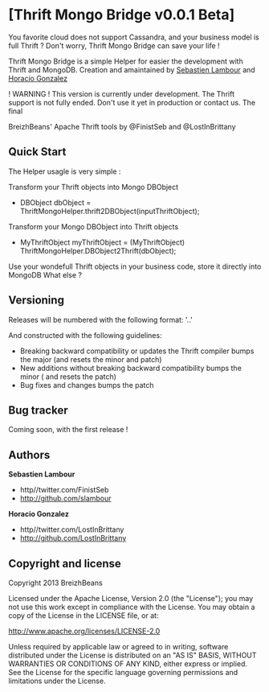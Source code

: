 # [Thrift Mongo Bridge v0.0.1 Beta]

You favorite cloud does not support Cassandra, and your business model is full Thrift ?  Don't worry, Thrift Mongo Bridge can save your life !

Thrift Mongo Bridge is a simple Helper for easier the development with Thrift and MongoDB. Creation and amaintained by [Sebastien Lambour](https://twitter.com/FinistSeb) and [Horacio Gonzalez](https://twitter.com/LostInBrittany)

! WARNING !
This version is currently under development. The Thrift support is not fully ended. Don't use it yet in production or contact us.
The final 

BreizhBeans' Apache Thrift tools by @FinistSeb and @LostInBrittany

## Quick Start

The Helper usagle is very simple :

Transform your Thrift objects into Mongo DBObject
* DBObject dbObject = ThriftMongoHelper.thrift2DBObject(inputThriftObject);

Transform your Mongo DBObject into Thrift objects 
* MyThriftObject myThriftObject = (MyThriftObject) ThriftMongoHelper.DBObject2Thrift(dbObject);

Use your wondefull Thrift objects in your business code, store it directly into MongoDB 
What else ?


## Versioning

Releases will be numbered with the following format:
'<major>.<minor>.<patch>'

And constructed with the following guidelines:
* Breaking backward compatibility or updates the Thrift compiler bumps the major (and resets the minor and patch)
* New additions without breaking backward compatibility bumps the minor ( and resets the patch)
* Bug fixes and changes bumps the patch

## Bug tracker

Coming soon, with the first release !

## Authors

**Sebastien Lambour**
+ http//twitter.com/FinistSeb
+ http://github.com/slambour

**Horacio Gonzalez**
+ http//twitter.com/LostInBrittany
+ http://github.com/LostInBrittany

## Copyright and license

Copyright 2013 BreizhBeans

Licensed under the Apache License, Version 2.0 (the "License");
you may not use this work except in compliance with the License.
You may obtain a copy of the License in the LICENSE file, or at:

   http://www.apache.org/licenses/LICENSE-2.0

Unless required by applicable law or agreed to in writing, software
distributed under the License is distributed on an "AS IS" BASIS,
WITHOUT WARRANTIES OR CONDITIONS OF ANY KIND, either express or implied.
See the License for the specific language governing permissions and
limitations under the License.
